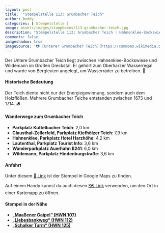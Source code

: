 ```yaml
---
layout: post
title:  "Stempelstelle 113: Grumbacher Teich"
author: buddy
categories: [ Stempelstelle ]
image: assets/images/stampboxes/113-grumbacher-teich.jpg
description: "Stempelstelle 113: Grumbacher Teich | Hahnenklee-Bockswiese"
comments: false
imageshadow: true
imageSource: '📷 [Unterer Grumbacher Teich](https://commons.wikimedia.org/wiki/File:Unterer_Grumbacher_Teich.JPG) von <a href="//commons.wikimedia.org/wiki/User:BRFBlake" title="User:BRFBlake">BRFBlake</a> unter Lizenz [CC BY-SA 3.0](https://creativecommons.org/licenses/by-sa/3.0)'
---
```


Der Untere Grumbacher Teich liegt zwischen Hahnenklee-Bockswiese und Wildemann im Großen Dreckstal. Er gehört zum Oberharzer Wasserregal und wurde von Bergleuten angelegt, um Wasserräder zu betreiben. 🌊

#### Historische Bedeutung

Der Teich diente nicht nur der Energiegewinnung, sondern auch dem Holzflößen. Mehrere Grumbacher Teiche entstanden zwischen 1673 und 1714. 🪵

#### Wanderwege zum Grumbacher Teich

- **Parkplatz Kuttelbacher Teich**: 2,0 km
- **Clausthal-Zellerfeld, Parkplatz Kiefhölzer Teich**: 7,9 km
- **Hahnenklee, Parkplatz Hotel Harzhöhe**: 4,2 km
- **Lautenthal, Parkplatz Tourist Info**: 3,6 km
- **Wanderparkplatz Auerhahn B241**: 6,0 km
- **Wildemann, Parkplatz Hindenburgstraße**: 3,6 km

#### Anfahrt

Unter diesem [📍 Link](https://www.google.com/maps/dir/?api=1&origin=&destination=51.84918%2C%2010.29940) ist der Stempel in Google Maps zu finden.

<div class="android-only">
  Auf einem Handy kannst du auch diesen 
  <a href="geo:51.84918,10.29940">🗺️ Link</a> 
  verwenden, um den Ort in einer Kartenapp zu öffnen.
  <p></p>
</div>

#### Stempel in der Nähe

- [**„Maaßener Gaipel“ (HWN 107)**](/stempelstelle-107-maassener-gaipel)
- [**„Liebesbankweg“ (HWN 112)**](/stempelstelle-112-liebesbank)
- [**„Schalker Turm“ (HWN 125)**](/stempelstelle-125-schalker-turm)
